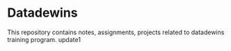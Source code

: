 # Datadewins
This repository contains notes, assignments, projects related to datadewins training program.
update1

